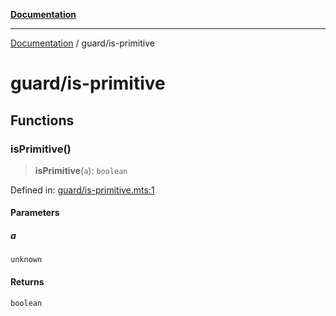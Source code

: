 [**Documentation**](../README.md)

---

[Documentation](../README.md) / guard/is-primitive

# guard/is-primitive

## Functions

### isPrimitive()

> **isPrimitive**(`a`): `boolean`

Defined in: [guard/is-primitive.mts:1](https://github.com/noshiro-pf/ts-verified/blob/main/src/guard/is-primitive.mts#L1)

#### Parameters

##### a

`unknown`

#### Returns

`boolean`
